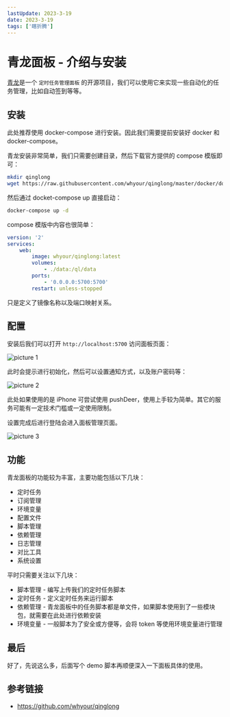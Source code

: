 ```yaml
---
lastUpdate: 2023-3-19
date: 2023-3-19
tags: ['瞎折腾']
---
```


# 青龙面板 - 介绍与安装

[青龙](https://github.com/whyour/qinglong)是一个 `定时任务管理面板` 的开源项目，我们可以使用它来实现一些自动化的任务管理，比如自动签到等等。

## 安装

此处推荐使用 docker-compose 进行安装。因此我们需要提前安装好 docker 和 docker-compose。

青龙安装非常简单，我们只需要创建目录，然后下载官方提供的 compose 模版即可：

```bash
mkdir qinglong
wget https://raw.githubusercontent.com/whyour/qinglong/master/docker/docker-compose.yml
```

然后通过 docket-compose up 直接启动：

```bash
docker-compose up -d
```

compose 模版中内容也很简单：

```yml
version: '2'
services:
    web:
        image: whyour/qinglong:latest
        volumes:
            - ./data:/ql/data
        ports:
            - '0.0.0.0:5700:5700'
        restart: unless-stopped
```

只是定义了镜像名称以及端口映射关系。

## 配置

安装后我们可以打开 `http://localhost:5700` 访问面板页面：

![picture 1](https://stg.heyfe.org/images/blog-qinglong-6.png)

此时会提示进行初始化，然后可以设置通知方式，以及账户密码等：

![picture 2](https://stg.heyfe.org/images/blog-qinglong-61.png)

此处如果使用的是 iPhone 可尝试使用 pushDeer，使用上手较为简单。其它的服务可能有一定技术门槛或一定使用限制。

设置完成后进行登陆会进入面板管理页面。

![picture 3](https://stg.heyfe.org/images/blog-qinglong-7.png)

## 功能

青龙面板的功能较为丰富，主要功能包括以下几块：

-   定时任务
-   订阅管理
-   环境变量
-   配置文件
-   脚本管理
-   依赖管理
-   日志管理
-   对比工具
-   系统设置

平时只需要关注以下几块：

-   脚本管理 - 编写上传我们的定时任务脚本
-   定时任务 - 定义定时任务来运行脚本
-   依赖管理 - 青龙面板中的任务脚本都是单文件，如果脚本使用到了一些模块包，就需要在此处进行依赖安装
-   环境变量 - 一般脚本为了安全或方便等，会将 token 等使用环境变量进行管理

## 最后

好了，先说这么多，后面写个 demo 脚本再顺便深入一下面板具体的使用。

## 参考链接

-   https://github.com/whyour/qinglong
